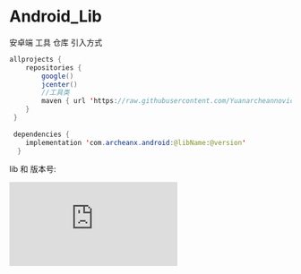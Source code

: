 # Android_Lib
安卓端 工具 仓库
引入方式
```java
allprojects {
    repositories {
        google()
        jcenter()
        //工具类
        maven { url 'https://raw.githubusercontent.com/Yuanarcheannovice/Android_Lib/master/maven' }
    }
 }
 
 dependencies {
    implementation 'com.archeanx.android:@libName:@version'
  }
```
lib 和 版本号:

![file](https://github.com/Yuanarcheannovice/Android_Lib/blob/master/lib_version.xml)
